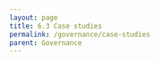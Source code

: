 ```yaml
---
layout: page
title: 6.3 Case studies
permalink: /governance/case-studies
parent: Governance
---
```

